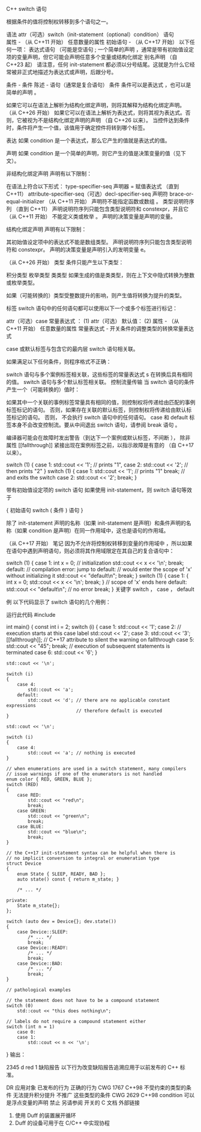 C++ switch 语句

根据条件的值将控制权转移到多个语句之一。

语法
attr（可选）switch（init-statement（optional）condition） 语句		
属性	-	（从 C++11 开始） 任意数量的属性
初始语句	-	（从 C++17 开始） 以下任何一项：
表达式语句 （可能是空语句 ;
一个简单的声明 ，通常是带有初始值设定项的变量声明，但它可能会声明任意多个变量或结构化绑定
别名声明
（自 C++23 起）
请注意，任何 init-statement 都必须以分号结尾。这就是为什么它经常被非正式地描述为表达式或声明，后跟分号。

条件	-	条件
陈述	-	语句（通常是复合语句）
条件
条件可以是表达式 ，也可以是简单的声明 。

如果它可以在语法上解析为结构化绑定声明，则将其解释为结构化绑定声明。
（从 C++26 开始）
如果它可以在语法上解析为表达式，则将其视为表达式。否则，它被视为不是结构化绑定声明的声明 （自 C++26 以来）。
当控件达到条件时，条件将产生一个值，该值用于确定控件将转到哪个标签。

表达
如果 condition 是一个表达式，那么它产生的值就是表达式的值。

声明
如果 condition 是一个简单的声明，则它产生的值是决策变量的值（见下文）。

非结构化绑定声明
声明有以下限制：

在语法上符合以下形式：
type-specifier-seq 声明器 = 赋值表达式
（直到 C++11）
attribute-specifier-seq（可选）decl-specifier-seq 声明符 brace-or-equal-initializer
（从 C++11 开始）
声明符不能指定函数或数组 。
类型说明符序列 （直到 C++11） 声明说明符序列只能包含类型说明符和 constexpr，并且它 （从 C++11 开始） 不能定义类或枚举 。
声明的决策变量是声明的变量。

结构化绑定声明
声明有以下限制：

其初始值设定项中的表达式不能是数组类型。
声明说明符序列只能包含类型说明符和 constexpr。
声明的决策变量是声明引入的发明变量 e。

（从 C++26 开始）
类型
条件只能产生以下类型：

积分类型
枚举类型
类类型
如果生成的值是类类型，则在上下文中隐式转换为整数或枚举类型。

如果（可能转换的）类型受整数提升的影响，则产生值将转换为提升的类型。

标签
switch 语句中的任何语句都可以使用以下一个或多个标签进行标记：

attr（可选）case 常量表达式 ：	(1)	
attr（可选） 默认值：	(2)	
属性	-	（从 C++11 开始） 任意数量的属性
常量表达式	-	开关条件的调整类型的转换常量表达式

case 或默认标签与包含它的最内层 switch 语句相关联。

如果满足以下任何条件，则程序格式不正确：

switch 语句与多个案例标签相关联，这些标签的常量表达式 s 在转换后具有相同的值。
switch 语句与多个默认标签相关联。
控制流量传输
当 switch 语句的条件产生一个（可能转换的）值时：

如果其中一个关联的事例标签常量具有相同的值，则控制权将传递给由匹配的事例标签标记的语句。
否则，如果存在关联的默认标签，则控制权将传递给由默认标签标记的语句。
否则， 不会执行 switch 语句中的任何语句。
case 和 default 标签本身不会改变控制流。要从中间退出 switch 语句，请参阅 break 语句 。

编译器可能会在故障时发出警告（到达下一个案例或默认标签，不间断 ）， 除非属性 [[fallthrough]] 紧接出现在案例标签之前，以指示故障是有意的 （自 C++17 以来）。

switch (1)
{
    case 1:
        std::cout << '1'; // prints "1",
    case 2:
        std::cout << '2'; // then prints "2"
}
switch (1)
{
    case 1:
        std::cout << '1'; // prints "1"
        break;            // and exits the switch
    case 2:
        std::cout << '2';
        break;
}

带有初始值设定项的 switch 语句
如果使用 init-statement，则 switch 语句等效于

{
初始语句
switch ( 条件 ) 语句
}

除了 init-statement 声明的名称（如果 init-statement 是声明）和条件声明的名称（如果 condition 是声明）在同一作用域中，这也是语句的作用域。

（从 C++17 开始）
笔记
因为不允许将控制权转移到变量的作用域中 ，所以如果在语句中遇到声明语句，则必须将其作用域限定在其自己的复合语句中：

switch (1)
{
    case 1:
        int x = 0; // initialization
        std::cout << x << '\n';
        break;
    default:
        // compilation error: jump to default:
        // would enter the scope of 'x' without initializing it
        std::cout << "default\n";
        break;
}
switch (1)
{
    case 1:
        {
            int x = 0;
            std::cout << x << '\n';
            break;
        } // scope of 'x' ends here
    default:
        std::cout << "default\n"; // no error
        break;
}
关键字
switch ， case ， default

例
以下代码显示了 switch 语句的几个用例：

运行此代码
#include <iostream>
 
int main()
{
    const int i = 2;
    switch (i)
    {
        case 1:
            std::cout << '1';
        case 2:              // execution starts at this case label
            std::cout << '2';
        case 3:
            std::cout << '3';
            [[fallthrough]]; // C++17 attribute to silent the warning on fallthrough
        case 5:
            std::cout << "45";
            break;           // execution of subsequent statements is terminated
        case 6:
            std::cout << '6';
    }
 
    std::cout << '\n';
 
    switch (i)
    {
        case 4:
            std::cout << 'a';
        default:
            std::cout << 'd'; // there are no applicable constant expressions 
                              // therefore default is executed
    }
 
    std::cout << '\n';
 
    switch (i)
    {
        case 4:
            std::cout << 'a'; // nothing is executed
    }
 
    // when enumerations are used in a switch statement, many compilers
    // issue warnings if one of the enumerators is not handled
    enum color { RED, GREEN, BLUE };
    switch (RED)
    {
        case RED:
            std::cout << "red\n";
            break;
        case GREEN:
            std::cout << "green\n";
            break;
        case BLUE:
            std::cout << "blue\n";
            break;
    }
 
    // the C++17 init-statement syntax can be helpful when there is
    // no implicit conversion to integral or enumeration type
    struct Device
    {
        enum State { SLEEP, READY, BAD };
        auto state() const { return m_state; }
 
        /* ... */
 
    private:
        State m_state{};
    };
 
    switch (auto dev = Device{}; dev.state())
    {
        case Device::SLEEP:
            /* ... */
            break;
        case Device::READY:
            /* ... */
            break;
        case Device::BAD:
            /* ... */
            break;
    }
 
    // pathological examples
 
    // the statement does not have to be a compound statement
    switch (0)
        std::cout << "this does nothing\n";
 
    // labels do not require a compound statement either
    switch (int n = 1)
        case 0:
        case 1:
            std::cout << n << '\n';
}
输出：

2345
d
red
1
缺陷报告
以下行为改变缺陷报告追溯应用于以前发布的 C++ 标准。

DR	应用对象	已发布的行为	正确的行为
CWG 1767	C++98	不受约束的类型的条件
无法提升积分提升	不推广
这些类型的条件
CWG 2629	C++98	condition 可以是浮点变量的声明	禁止
另请参阅
开关的 C 文档
外部链接
1. 	使用 Duff 的装置展开循环
2. 	Duff 的设备可用于在 C/C++ 中实现协程
